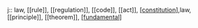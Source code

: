 j:: law, [[rule]], [[regulation]], [[code]], [[act]], [[constitution]](法律,法规),law, [[principle]], [[theorem]], [[fundamental]](原理原则) 
